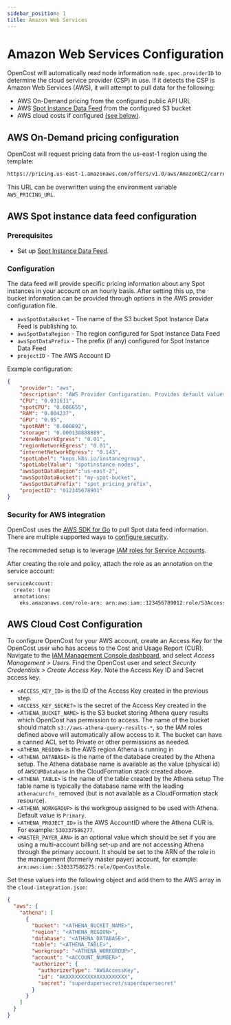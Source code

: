 ```yaml
---
sidebar_position: 1
title: Amazon Web Services
---
```


# Amazon Web Services Configuration

OpenCost will automatically read node information `node.spec.providerID` to determine the cloud service provider (CSP) in use. If it detects the CSP is Amazon Web Services (AWS), it will attempt to pull data for the following:
* AWS On-Demand pricing from the configured public API URL
* AWS [Spot Instance Data Feed](https://docs.aws.amazon.com/AWSEC2/latest/UserGuide/spot-data-feeds.html) from the configured S3 bucket
* AWS cloud costs if configured [(see below)](#aws-cloud-cost-configuration).

## AWS On-Demand pricing configuration

OpenCost will request pricing data from the us-east-1 region using the template:
```sh
https://pricing.us-east-1.amazonaws.com/offers/v1.0/aws/AmazonEC2/current/${node_region}/index.json
```

This URL can be overwritten using the environment variable `AWS_PRICING_URL`.

## AWS Spot instance data feed configuration

### Prerequisites

* Set up [Spot Instance Data Feed](https://docs.aws.amazon.com/AWSEC2/latest/UserGuide/spot-data-feeds.html).

### Configuration

The data feed will provide specific pricing information about any Spot instances in your account on an hourly basis. After setting this up, the bucket information can be provided through options in the AWS provider configuration file.
* `awsSpotDataBucket` - The name of the S3 bucket Spot Instance Data Feed is publishing to.
* `awsSpotDataRegion` - The region configured for Spot Instance Data Feed
* `awsSpotDataPrefix` - The prefix (if any) configured for Spot Instance Data Feed
* `projectID` - The AWS Account ID

Example configuration:
```json
{
    "provider": "aws",
    "description": "AWS Provider Configuration. Provides default values used if instance type or spot information is not found.",
    "CPU": "0.031611",
    "spotCPU": "0.006655",
    "RAM": "0.004237",
    "GPU": "0.95",
    "spotRAM": "0.000892",
    "storage": "0.000138888889",
    "zoneNetworkEgress": "0.01",
    "regionNetworkEgress": "0.01",
    "internetNetworkEgress": "0.143",
    "spotLabel": "kops.k8s.io/instancegroup",
    "spotLabelValue": "spotinstance-nodes",
    "awsSpotDataRegion":"us-east-2",
    "awsSpotDataBucket": "my-spot-bucket",
    "awsSpotDataPrefix": "spot_pricing_prefix",
    "projectID": "012345678901"
}

```

### Security for AWS integration

OpenCost uses the [AWS SDK for Go](https://aws.amazon.com/sdk-for-go/) to pull Spot data feed information. There are multiple supported ways to [configure security](https://aws.github.io/aws-sdk-go-v2/docs/configuring-sdk/#specifying-credentials).

The recommeded setup is to leverage [IAM roles for Service Accounts](https://docs.aws.amazon.com/eks/latest/userguide/iam-roles-for-service-accounts.html).

After creating the role and policy, attach the role as an annotation on the service account:

```sh
serviceAccount:
  create: true
  annotations:
    eks.amazonaws.com/role-arn: arn:aws:iam::123456789012:role/S3Access
```

## AWS Cloud Cost Configuration

To configure OpenCost for your AWS account, create an Access Key for the OpenCost user who has access to the Cost and Usage Report (CUR). Navigate to the [IAM Management Console dashboard](https://console.aws.amazon.com/iam), and select *Access Management > Users*. Find the OpenCost user and select *Security Credentials > Create Access Key*. Note the Access Key ID and Secret access key.

* `<ACCESS_KEY_ID>` is the ID of the Access Key created in the previous step.
* `<ACCESS_KEY_SECRET>` is the secret of the Access Key created in the
* `<ATHENA_BUCKET_NAME>` is the S3 bucket storing Athena query results which OpenCost has permission to access. The name of the bucket should match `s3://aws-athena-query-results-*`, so the IAM roles defined above will automatically allow access to it. The bucket can have a canned ACL set to Private or other permissions as needed.
* `<ATHENA_REGION>` is the AWS region Athena is running in
* `<ATHENA_DATABASE>` is the name of the database created by the Athena setup. The Athena database name is available as the value (physical id) of `AWSCURDatabase` in the CloudFormation stack created above.
* `<ATHENA_TABLE>` is the name of the table created by the Athena setup The table name is typically the database name with the leading `athenacurcfn_` removed (but is not available as a CloudFormation stack resource).
* `<ATHENA_WORKGROUP>` is the workgroup assigned to be used with Athena. Default value is `Primary`.
* `<ATHENA_PROJECT_ID>` is the AWS AccountID where the Athena CUR is. For example: `530337586277`.
* `<MASTER_PAYER_ARN>` is an optional value which should be set if you are using a multi-account billing set-up and are not accessing Athena through the primary account. It should be set to the ARN of the role in the management (formerly master payer) account, for example: `arn:aws:iam::530337586275:role/OpenCostRole`.

Set these values into the following object and add them to the AWS array in the `cloud-integration.json`:

``` json
{
  "aws": {
    "athena": [
      {
        "bucket": "<ATHENA_BUCKET_NAME>",
        "region": "<ATHENA_REGION>",
        "database": "<ATHENA_DATABASE>",
        "table": "<ATHENA_TABLE>",
        "workgroup": "<ATHENA_WORKGROUP>",
        "account": "<ACCOUNT_NUMBER>",
        "authorizer": {
          "authorizerType": "AWSAccessKey",
          "id": "AKXXXXXXXXXXXXXXXXXXXX",
          "secret": "superdupersecret/superdupersecret"
        }
      }
    ]
  }
}
```
